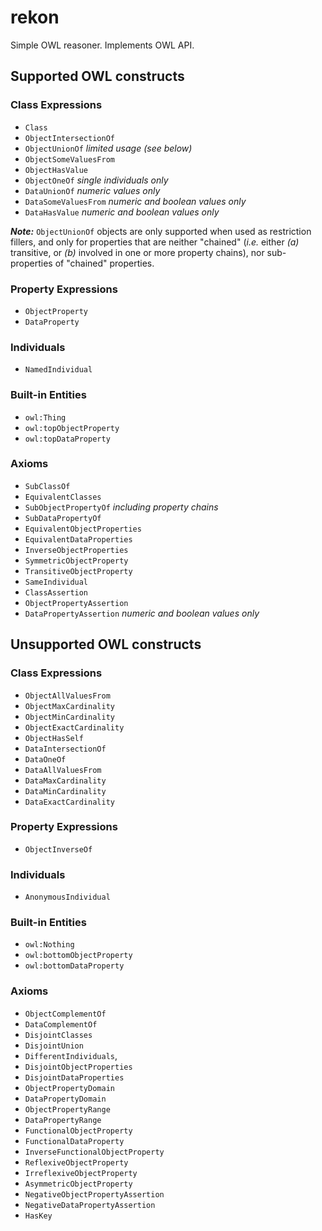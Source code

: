 # rekon #

Simple OWL reasoner. Implements OWL API.

## Supported OWL constructs ##

### Class Expressions ###

- <code>Class</code>
- <code>ObjectIntersectionOf</code>
- <code>ObjectUnionOf</code> _limited usage (see below)_
- <code>ObjectSomeValuesFrom</code>
- <code>ObjectHasValue</code>
- <code>ObjectOneOf</code> _single individuals only_
- <code>DataUnionOf</code> _numeric values only_
- <code>DataSomeValuesFrom</code> _numeric and boolean values only_
- <code>DataHasValue</code> _numeric and boolean values only_

**_Note:_** <code>ObjectUnionOf</code> objects are only supported when used as restriction fillers,
and only for properties that are neither "chained" (_i.e._ either _(a)_ transitive, or _(b)_ involved
in one or more property chains), nor sub-properties of "chained" properties.

### Property Expressions ###

- <code>ObjectProperty</code>
- <code>DataProperty</code>

### Individuals ###

- <code>NamedIndividual</code>
            
### Built-in Entities ###

- <code>owl:Thing</code>
- <code>owl:topObjectProperty</code>
- <code>owl:topDataProperty</code>
            
### Axioms ###

- <code>SubClassOf</code>
- <code>EquivalentClasses</code>
- <code>SubObjectPropertyOf</code> _including property chains_
- <code>SubDataPropertyOf</code>
- <code>EquivalentObjectProperties</code>
- <code>EquivalentDataProperties</code>
- <code>InverseObjectProperties</code>
- <code>SymmetricObjectProperty</code>
- <code>TransitiveObjectProperty</code>
- <code>SameIndividual</code>
- <code>ClassAssertion</code>
- <code>ObjectPropertyAssertion</code>
- <code>DataPropertyAssertion</code> _numeric and boolean values only_

## Unsupported OWL constructs ##

### Class Expressions ###

- <code>ObjectAllValuesFrom</code>
- <code>ObjectMaxCardinality</code>
- <code>ObjectMinCardinality</code>
- <code>ObjectExactCardinality</code>
- <code>ObjectHasSelf</code>
- <code>DataIntersectionOf</code>
- <code>DataOneOf</code>
- <code>DataAllValuesFrom</code>
- <code>DataMaxCardinality</code>
- <code>DataMinCardinality</code>
- <code>DataExactCardinality</code>

### Property Expressions ###

- <code>ObjectInverseOf</code>

### Individuals ###

- <code>AnonymousIndividual</code>

### Built-in Entities ###

- <code>owl:Nothing</code>
- <code>owl:bottomObjectProperty</code>
- <code>owl:bottomDataProperty</code>

### Axioms ###

- <code>ObjectComplementOf</code>
- <code>DataComplementOf</code>
- <code>DisjointClasses</code>
- <code>DisjointUnion</code>
- <code>DifferentIndividuals</code>,
- <code>DisjointObjectProperties</code>
- <code>DisjointDataProperties</code>
- <code>ObjectPropertyDomain</code>
- <code>DataPropertyDomain</code>
- <code>ObjectPropertyRange</code>
- <code>DataPropertyRange</code>
- <code>FunctionalObjectProperty</code>
- <code>FunctionalDataProperty</code>
- <code>InverseFunctionalObjectProperty</code>
- <code>ReflexiveObjectProperty</code>
- <code>IrreflexiveObjectProperty</code>
- <code>AsymmetricObjectProperty</code>
- <code>NegativeObjectPropertyAssertion</code>
- <code>NegativeDataPropertyAssertion</code>
- <code>HasKey</code>

